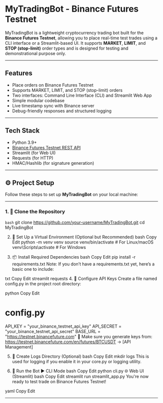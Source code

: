 # MyTradingBot - Binance Futures Testnet

MyTradingBot is a lightweight cryptocurrency trading bot built for the **Binance Futures Testnet**, allowing you to place real-time test trades using a CLI interface or a Streamlit-based UI. It supports **MARKET**, **LIMIT**, and **STOP (stop-limit)** order types and is designed for testing and demonstrational purpose only.

---

## Features

- Place orders on Binance Futures Testnet
- Supports MARKET, LIMIT, and STOP (stop-limit) orders
- Two interfaces: Command Line Interface (CLI) and Streamlit Web App
- Simple modular codebase
- Live timestamp sync with Binance server
- Debug-friendly responses and structured logging

---

## Tech Stack

- Python 3.9+
- [Binance Futures Testnet REST API](https://testnet.binancefuture.com/fapi/v1)
- Streamlit (for Web UI)
- Requests (for HTTP)
- HMAC/Hashlib (for signature generation)

---

## ⚙️ Project Setup

Follow these steps to set up **MyTradingBot** on your local machine:

---

### 1. 🧬 Clone the Repository

```bash```
git clone https://github.com/your-username/MyTradingBot.git
cd MyTradingBot

2. 🐍 Set Up a Virtual Environment (Optional but Recommended)
bash
Copy
Edit
python -m venv venv
source venv/bin/activate        # For Linux/macOS
venv\Scripts\activate           # For Windows


3. 📦 Install Required Dependencies
bash
Copy
Edit
pip install -r requirements.txt
Note: If you don’t have a requirements.txt yet, here’s a basic one to include:

txt
Copy
Edit
streamlit
requests
4. 🔐 Configure API Keys
Create a file named config.py in the project root directory:

python
Copy
Edit
# config.py
API_KEY = "your_binance_testnet_api_key"
API_SECRET = "your_binance_testnet_api_secret"
BASE_URL = "https://testnet.binancefuture.com"
🔑 Make sure you generate keys from:
https://testnet.binancefuture.com/en/futures/BTCUSDT → [API Management]

5. 📁 Create Logs Directory (Optional)
bash
Copy
Edit
mkdir logs
This is used for logging if you enable it in your core.py or logging utility.

6. 🚀 Run the Bot
▶ CLI Mode
bash
Copy
Edit
python cli.py
🌐 Web UI (Streamlit)
bash
Copy
Edit
streamlit run streamlit_app.py
You're now ready to test trade on Binance Futures Testnet!

yaml
Copy
Edit

---
